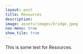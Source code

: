 ```yaml
---
layout: post
title: Resources
description: 
image: assets/images/bridge.jpeg
nav-menu: true
show_tile: true
---
```


This is some text for Resources.
